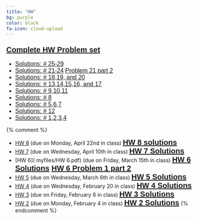 ```yaml
---
title: "HW"
bg: purple
color: black
fa-icon: cloud-upload
---
```



### **<span style="color:Blue;font-family:'Titillium Web', sans-serif; font-size:20px;font-weight:Regular;"> [Complete HW Problem set]( myfiles/MAT_362_HW_all_final.pdf)</span>**

 - <span style="color:Blue;font-family:'Titillium Web', sans-serif; font-size:16px;font-weight:Regular;"> [Solutions: # 25-29]( myfiles/HW7_solu.pdf)</span>
 - <span style="color:Blue;font-family:'Titillium Web', sans-serif; font-size:16px;font-weight:Regular;"> [Solutions: # 21-24]( myfiles/HW6_solu.pdf) [Problem 21 part 2]( myfiles/HW6_prob1_part2.pdf)</span>
 - <span style="color:Blue;font-family:'Titillium Web', sans-serif; font-size:16px;font-weight:Regular;"> [Solutions: # 18,19, and 20]( myfiles/HW_solu/solu_18_20.pdf)</span>
 - <span style="color:Blue;font-family:'Titillium Web', sans-serif; font-size:16px;font-weight:Regular;"> [Solutions: # 13,14,15,16, and 17]( myfiles/HW_solu/Solutions_13_17.pdf)</span>
 - <span style="color:Blue;font-family:'Titillium Web', sans-serif; font-size:16px;font-weight:Regular;"> [Solutions: # 9,10,11]( myfiles/HW_solu/Prob_9_11.pdf)</span>
  - <span style="color:Blue;font-family:'Titillium Web', sans-serif; font-size:16px;font-weight:Regular;"> [Solutions: # 8]( myfiles/HW_solu/solu8.pdf)</span>
 - <span style="color:Blue;font-family:'Titillium Web', sans-serif; font-size:16px;font-weight:Regular;"> [Solutions: # 5,6,7]( myfiles/HW_solu/HW2_567.pdf)</span>
  - <span style="color:Blue;font-family:'Titillium Web', sans-serif; font-size:16px;font-weight:Regular;"> [Solutions: # 12]( myfiles/HW_solu/solu12.pdf)</span>
 - <span style="color:Blue;font-family:'Titillium Web', sans-serif; font-size:16px;font-weight:Regular;"> [Solutions: # 1,2,3,4]( myfiles/HW_solu/Solutions_1_4.pdf)</span>
 
 {% comment %}
- [HW 8]( myfiles/HW8.pdf) (due on Monday, April 22nd in class) **<span style="color:red;font-family:'Titillium Web', sans-serif; font-size:20px;font-weight:Regular;"> [HW 8 solutions]( myfiles/HW8_solu22.pdf)</span>**
- [HW 7]( myfiles/HW7_new.pdf) (due on Wednesday, April 10th in class) **<span style="color:red;font-family:'Titillium Web', sans-serif; font-size:20px;font-weight:Regular;"> [HW 7 Solutions]( myfiles/HW7_solu22.pdf)</span>**
- [HW 6]( myfiles/HW 6.pdf) (due on Friday, March 15th in class) **<span style="color:red;font-family:'Titillium Web', sans-serif; font-size:20px;font-weight:Regular;"> [HW 6 Solutions]( myfiles/HW6_solu22.pdf) [HW 6 Problem 1 part 2]( myfiles/HW6_prob1_part222.pdf)</span>**
- [HW 5]( myfiles/HW5.pdf) (due on Wednesday, March 6th in class) **<span style="color:red;font-family:'Titillium Web', sans-serif; font-size:20px;font-weight:Regular;"> [HW 5 Solutions]( myfiles/HW5_solu22.pdf)</span>**
- [HW 4]( myfiles/HW4.pdf) (due on Wednesday, February 20 in class) **<span style="color:red;font-family:'Titillium Web', sans-serif; font-size:20px;font-weight:Regular;"> [HW 4 Solutions]( myfiles/HW4_solu22.pdf)</span>**
- [HW 3]( myfiles/HW3.pdf) (due on Friday, February 8 in class) **<span style="color:red;font-family:'Titillium Web', sans-serif; font-size:20px;font-weight:Regular;"> [HW 3 Solutions]( myfiles/MAT362HW3_solutions22.pdf)</span>**
- [HW 2]( myfiles/HW2.pdf) (due on Monday, February 4 in class) **<span style="color:red;font-family:'Titillium Web', sans-serif; font-size:20px;font-weight:Regular;"> [HW 2 Solutions]( myfiles/HW2_solutions22.pdf)</span>**
{% endcomment %}

